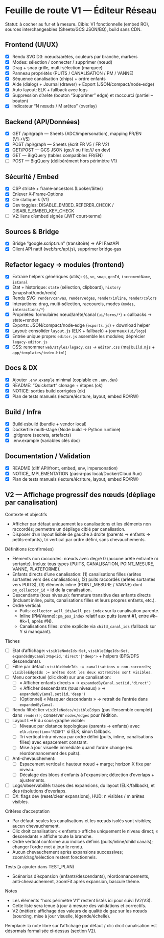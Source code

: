 # Feuille de route V1 — Éditeur Réseau

Statut: à cocher au fur et à mesure. Cible: V1 fonctionnelle (embed RO), sources interchangeables (Sheets/GCS JSON/BQ), build sans CDN.

## Frontend (UI/UX)
- [x] Rendu SVG D3: nœuds/arêtes, couleurs par branche, markers
- [x] Modes: sélection / connecter / supprimer (nœud)
- [x] Drag + snap grille, multi‑sélection (marquee)
- [x] Panneau propriétés (PUITS / CANALISATION / PM / VANNE)
- [x] Séquence canalisation (chips) + ordre enfants
- [x] Aide (dialog) + Journal (drawer) + Export (JSON/compact/node‑edge)
- [x] Auto‑layout: ELK + fallback avec logs
- [x] Suppression d’arête (bouton “Supprimer” edge) et raccourci (partiel – bouton)
- [x] Indicateur “N nœuds / M arêtes” (overlay)

## Backend (API/Données)
- [x] GET /api/graph — Sheets (ADC/impersonation), mapping FR/EN (V1→V5)
- [x] POST /api/graph — Sheets (écrit FR V5 / FR V2)
- [x] GET/POST — GCS JSON (gs:// ou file:/// en dev)
- [x] GET — BigQuery (tables compatibles FR/EN)
- [ ] POST — BigQuery (délibérément hors périmètre V1)

## Sécurité / Embed
- [x] CSP stricte + frame‑ancestors (Looker/Sites)
- [x] Enlever X‑Frame‑Options
- [x] Clé statique k (V1)
- [x] Dev toggles: DISABLE_EMBED_REFERER_CHECK / DISABLE_EMBED_KEY_CHECK
- [ ] V2: liens d’embed signés (JWT court‑terme)

## Sources & Bridge
- [x] Bridge “google.script.run” (transitoire) → API FastAPI
- [x] Client API natif (web/src/api.js), supprimer bridge‑gas

## Refactor legacy → modules (frontend)
- [x] Extraire helpers génériques (utils): `$$`, `vn`, `snap`, `genId`, `incrementName`, `isCanal`
- [x] État + historique: `state` (sélection, clipboard), `history` (snapshot/undo/redo)
- [x] Rendu SVG: `render/canvas`, `render/edges`, `render/inline`, `render/colors`
- [x] Interactions: drag, multi‑sélection, raccourcis, modes (`modes`, `interactions/*`)
- [x] Propriétés: formulaires nœud/arête/canal (`ui/forms/*`) + callbacks → state+render
- [x] Exports: JSON/compact/node‑edge (`exports.js`) + download helper
- [x] Layout: consolider `layout.js` (ELK + fallback) + journaux (`ui/logs`)
- [x] Entrée unique propre: `editor.js` assemble les modules; déprécier `legacy-editor.js`
- [x] CSS: renommer `web/styles/legacy.css` → `editor.css` (maj `build.mjs` + `app/templates/index.html`)

## Docs & DX
- [x] Ajouter `.env.example` minimal (copiable en `.env.dev`)
- [x] README: “Quickstart” clonage + étapes (ok)
- [x] NOTICE: sorties build corrigées (ok)
- [x] Plan de tests manuels (lecture/écriture, layout, embed RO/RW)

## Build / Infra
- [x] Build esbuild (bundle + vendor local)
- [x] Dockerfile multi‑stage (Node build → Python runtime)
- [x] .gitignore (secrets, artefacts)
- [x] .env.example (variables clés doc)

## Documentation / Validation
- [x] README (diff API/front, embed, env, impersonation)
- [x] NOTICE_IMPLEMENTATION (pas‑à‑pas local/Docker/Cloud Run)
- [x] Plan de tests manuels (lecture/écriture, layout, embed RO/RW)

## V2 — Affichage progressif des nœuds (dépliage par canalisation)

Contexte et objectifs
- Afficher par défaut uniquement les canalisations et les éléments non raccordés; permettre un dépliage ciblé par canalisation.
- Disposer d’un layout lisible de gauche à droite (parents → enfants → petits‑enfants), tri vertical par ordre défini, sans chevauchements.

Définitions (confirmées)
- Éléments non raccordés: nœuds avec degré 0 (aucune arête entrante ni sortante). Inclus: tous types (PUITS, CANALISATION, POINT_MESURE, VANNE, PLATEFORME).
- Enfants directs d’une canalisation: (1) canalisations filles (arêtes sortantes vers des canalisations), (2) puits raccordés (arêtes sortantes vers PUITS), (3) éléments inline (POINT_MESURE / VANNE) dont `pm_collector_id` = id de la canalisation.
- Descendants (tous niveaux): fermeture transitive des enfants directs (incluant inline, puits, canalisations filles et leurs propres enfants, etc.).
- Ordre vertical: 
  - Puits: `collector_well_ids`/`well_pos_index` sur la canalisation parente.
  - Inline (PM/Vanne): `pm_pos_index` relatif aux puits (avant #1, entre #k–#k+1, après #N).
  - Canalisations filles: ordre explicite via `child_canal_ids` (fallback sur Y si manquant).

Tâches
- [ ] État d’affichage: `visibleNodeIds:Set`, `visibleEdgeIds:Set`, `expandedByCanal:Map<id,'direct'|'deep'>` + helpers (BFS/DFS descendants).
- [ ] Filtre par défaut: `visibleNodeIds := canalisations ∪ non‑raccordés`; `visibleEdgeIds := arêtes dont les deux extrémités sont visibles`.
- [ ] Menu contextuel (clic droit) sur une canalisation:
  - [ ] « Afficher enfants directs » → `expandedByCanal.set(id,'direct')`
  - [ ] « Afficher descendants (tous niveaux) » → `expandedByCanal.set(id,'deep')`
  - [ ] (Optionnel) « Masquer descendants » → retrait de l’entrée dans `expandedByCanal`.
- [ ] Rendu filtré: lier `visibleNodes/visibleEdges` (pas l’ensemble complet) dans `render()`; conserver `nodes/edges` pour l’édition.
- [ ] Layout L→R du sous‑graphe visible:
  - [ ] Niveaux par distance topologique (parents → enfants) avec `elk.direction='RIGHT'` si ELK; sinon fallback.
  - [ ] Tri vertical intra‑niveau par ordre défini (puits, inline, canalisations filles) avec espacement constant.
  - [ ] Mise à jour visuelle immédiate quand l’ordre change (ex. réordonnancement des puits).
- [ ] Anti‑chevauchement:
  - [ ] Espacement vertical ≥ hauteur nœud + marge; horizon X fixe par niveau.
  - [ ] Décalage des blocs d’enfants à l’expansion; détection d’overlaps + ajustements.
- [ ] Logs/observabilité: traces des expansions, du layout (ELK/fallback), et des résolutions d’overlaps.
- [ ] DX: flags dev (reset/clear expansions), HUD: n visibles / m arêtes visibles.

Critères d’acceptation
- Par défaut: seules les canalisations et les nœuds isolés sont visibles; aucun chevauchement.
- Clic droit canalisation: « enfants » affiche uniquement le niveau direct; « descendants » affiche toute la branche.
- Ordre vertical conforme aux indices définis (puits/inline/child canals); changer l’ordre met à jour le rendu.
- Aucun chevauchement après expansions successives; zoom/drag/sélection restent fonctionnels.

Tests (à ajouter dans TEST_PLAN)
- Scénarios d’expansion (enfants/descendants), réordonnancements, anti‑chevauchement, zoomFit après expansion, bascule thème.

Notes
- Les éléments “hors périmètre V1” restent listés ici pour suivi (V2/V3).
- Cette liste sera tenue à jour à mesure des validations et correctifs.
- V2 (métier): affichage des valeurs de qualité de gaz sur les nœuds (sourcing, mise à jour visuelle, légende/échelle).
  
Remplacé: la note libre sur l’affichage par défaut / clic droit canalisation est désormais formalisée ci‑dessus (section V2).
